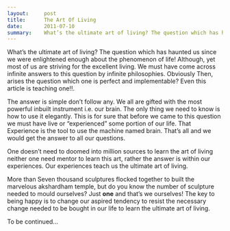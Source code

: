 ```yaml
---
layout:     post
title:      The Art Of Living
date:       2011-07-10
summary:    What’s the ultimate art of living? The question which has haunted us since we were enlightened enough about the phenomenon of life!
---
```


What’s the ultimate art of living? The question which has haunted us since we were enlightened enough about the phenomenon of life!  Although, yet most of us are striving for the excellent living. We must have come across infinite answers to this question by infinite philosophies.  Obviously Then, arises the question which one is perfect and implementable? Even this article is teaching one!!. 

The answer is simple don’t follow any. We all are gifted with the most powerful inbuilt instrument i.e. our brain. The only thing we need to know is how to use it elegantly. This is for sure that before we came to this question we must have live or “experienced” some portion of our life. That Experience is the tool to use the machine named brain. That’s all and we would get the answer to all our questions.

One doesn’t need to doomed into million sources to learn the art of living neither one need mentor to learn this art, rather the answer is within our experiences. Our experiences teach us the ultimate art of living.
 
More than Seven thousand sculptures flocked together to built the marvelous akshardham temple, but do you know the number of sculpture needed to mould ourselves?
Just **one** and that’s we ourselves! The key to being happy is to change our aspired tendency to resist the necessary change needed to be bought in our life to learn the ultimate art of living.
                                                                                                   
 To be continued...
                                                     




